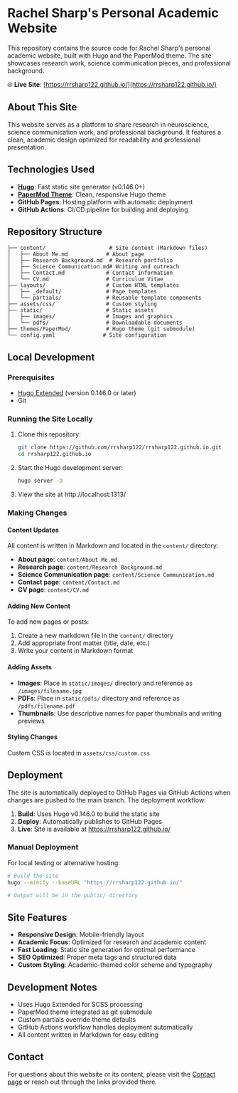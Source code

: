 # Rachel Sharp's Personal Academic Website

This repository contains the source code for Rachel Sharp's personal academic website, built with Hugo and the PaperMod theme. The site showcases research work, science communication pieces, and professional background.

🌐 **Live Site**: [https://rrsharp122.github.io/](https://rrsharp122.github.io/)

## About This Site

This website serves as a platform to share research in neuroscience, science communication work, and professional background. It features a clean, academic design optimized for readability and professional presentation.

## Technologies Used

- **[Hugo](https://gohugo.io/)**: Fast static site generator (v0.146.0+)
- **[PaperMod Theme](https://github.com/adityatelange/hugo-PaperMod)**: Clean, responsive Hugo theme
- **GitHub Pages**: Hosting platform with automatic deployment
- **GitHub Actions**: CI/CD pipeline for building and deploying

## Repository Structure

```
├── content/                    # Site content (Markdown files)
│   ├── About Me.md            # About page
│   ├── Research Background.md  # Research portfolio
│   ├── Science Communication.md# Writing and outreach
│   ├── Contact.md             # Contact information
│   └── CV.md                  # Curriculum Vitae
├── layouts/                   # Custom HTML templates
│   ├── _default/              # Page templates
│   └── partials/              # Reusable template components
├── assets/css/                # Custom styling
├── static/                    # Static assets
│   ├── images/                # Images and graphics
│   └── pdfs/                  # Downloadable documents
├── themes/PaperMod/           # Hugo theme (git submodule)
└── config.yaml               # Site configuration

```

## Local Development

### Prerequisites

- [Hugo Extended](https://gohugo.io/installation/) (version 0.146.0 or later)
- Git

### Running the Site Locally

1. Clone this repository:
   ```bash
   git clone https://github.com/rrsharp122/rrsharp122.github.io.git
   cd rrsharp122.github.io
   ```

2. Start the Hugo development server:
   ```bash
   hugo server -D
   ```

3. View the site at http://localhost:1313/

### Making Changes

#### Content Updates

All content is written in Markdown and located in the `content/` directory:

- **About page**: `content/About Me.md`
- **Research page**: `content/Research Background.md`
- **Science Communication page**: `content/Science Communication.md`
- **Contact page**: `content/Contact.md`
- **CV page**: `content/CV.md`

#### Adding New Content

To add new pages or posts:

1. Create a new markdown file in the `content/` directory
2. Add appropriate front matter (title, date, etc.)
3. Write your content in Markdown format

#### Adding Assets

- **Images**: Place in `static/images/` directory and reference as `/images/filename.jpg`
- **PDFs**: Place in `static/pdfs/` directory and reference as `/pdfs/filename.pdf`
- **Thumbnails**: Use descriptive names for paper thumbnails and writing previews

#### Styling Changes

Custom CSS is located in `assets/css/custom.css`

## Deployment

The site is automatically deployed to GitHub Pages via GitHub Actions when changes are pushed to the main branch. The deployment workflow:

1. **Build**: Uses Hugo v0.146.0 to build the static site
2. **Deploy**: Automatically publishes to GitHub Pages
3. **Live**: Site is available at https://rrsharp122.github.io/

### Manual Deployment

For local testing or alternative hosting:

```bash
# Build the site
hugo --minify --baseURL "https://rrsharp122.github.io/"

# Output will be in the public/ directory
```

## Site Features

- **Responsive Design**: Mobile-friendly layout
- **Academic Focus**: Optimized for research and academic content
- **Fast Loading**: Static site generation for optimal performance
- **SEO Optimized**: Proper meta tags and structured data
- **Custom Styling**: Academic-themed color scheme and typography

## Development Notes

- Uses Hugo Extended for SCSS processing
- PaperMod theme integrated as git submodule
- Custom partials override theme defaults
- GitHub Actions workflow handles deployment automatically
- All content written in Markdown for easy editing

## Contact

For questions about this website or its content, please visit the [Contact page](https://rrsharp122.github.io/contact/) or reach out through the links provided there.